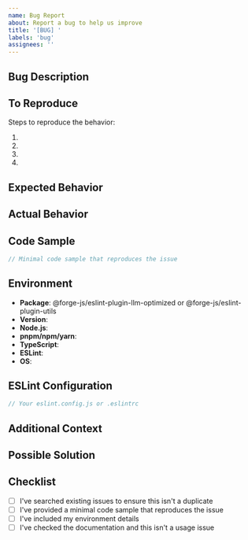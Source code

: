 ```yaml
---
name: Bug Report
about: Report a bug to help us improve
title: '[BUG] '
labels: 'bug'
assignees: ''
---
```


## Bug Description

<!-- A clear and concise description of what the bug is -->

## To Reproduce

Steps to reproduce the behavior:

1.
2.
3.
4.

## Expected Behavior

<!-- What you expected to happen -->

## Actual Behavior

<!-- What actually happened -->

## Code Sample

```typescript
// Minimal code sample that reproduces the issue
```

## Environment

- **Package**: @forge-js/eslint-plugin-llm-optimized or @forge-js/eslint-plugin-utils
- **Version**: <!-- e.g. 0.0.3-rc.5 -->
- **Node.js**: <!-- output of `node --version` -->
- **pnpm/npm/yarn**: <!-- e.g. pnpm 10.18.3 -->
- **TypeScript**: <!-- output of `tsc --version` -->
- **ESLint**: <!-- output of `eslint --version` -->
- **OS**: <!-- e.g. macOS 14.0, Ubuntu 22.04, Windows 11 -->

## ESLint Configuration

```javascript
// Your eslint.config.js or .eslintrc
```

## Additional Context

<!-- Add any other context, screenshots, or error logs about the problem here -->

## Possible Solution

<!-- Optional: Suggest a fix or reason for the bug -->

## Checklist

- [ ] I've searched existing issues to ensure this isn't a duplicate
- [ ] I've provided a minimal code sample that reproduces the issue
- [ ] I've included my environment details
- [ ] I've checked the documentation and this isn't a usage issue
